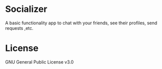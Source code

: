 # Socializer
A basic functionality app to chat with your friends, see their profiles, send requests ,etc.





# License
GNU General Public License v3.0
